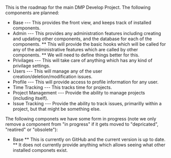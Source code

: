 This is the roadmap for the main DMP Develop Project.   The following components are planned:

* Base --- This provides the front view, and keeps track of installed components.
* Admin --- This provides any administration features including creating and updating other components, and the database for each of the components. 
** This will provide the basic hooks which will be called for any of the administrative features which are called by other components.
** We will need to define things better for this.
* Privilages --- This will take care of anything which has any kind of privilage settings.
* Users --- This will manage any of the user creation/deletion/modification issues.
* Profile --- This will provide access to profile information for any user.
* Time Tracking --- This tracks time for projects.
* Project Management --- Provide the ability to manage projects (including itself).
* Issue Tracking --- Provide the ability to track issues, primarilly within a project, but that might be something else.  

The following componets we have some form in progress (note we only remove a component from "in progress" if it gets moved to "depricated", "reatired" or "obsolete"):

* Base 
** This is currently on GitHub and the current version is up to date.
** It does not currently provide anything which allows seeing what other installed componets exist.


